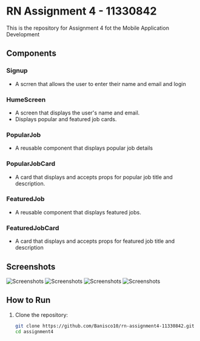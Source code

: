# RN Assignment 4 - 11330842

This is the repository for Assignment 4 fot the Mobile Application Development


## Components

### Signup 
- A scrren that allows the user to enter their name and email and login

### HumeScreen 
- A screen that displays the user's name and email.
- Displays popular and featured job cards.

### PopularJob
- A reusable component that displays popular job details
  
### PopularJobCard
- A card that displays and accepts props for popular job title and description.

### FeaturedJob
- A reusable component that displays featured jobs.

### FeaturedJobCard
- A card that displays and accepts props for featured job title and description


## Screenshots
![Screenshots](./components/icons/Screenshot1.jpeg)
![Screenshots](./components/icons/Screenshot2.jpeg)
![Screenshots](./components/icons/Screenshot3.jpeg)
![Screenshots](./components/icons/Screenshot4.jpeg)


## How to Run

1. Clone the repository:
   ```bash
   git clone https://github.com/Banisco10/rn-assignment4-11330842.git
   cd assignment4